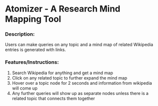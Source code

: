 # Atomizer - A Research Mind Mapping Tool

### Description:
Users can make queries on any topic and a mind map of related Wikipedia
entries is generated with links.

### Features/Instructions:
  1. Search Wikipedia for anything and get a mind map
  2. Click on any related topic to further expand the mind map
  3. Hover over a topic node for 2 seconds and information from wikipedia will come up
  4. Any further queries will show up as separate nodes unless there is a related topic that connects them together
